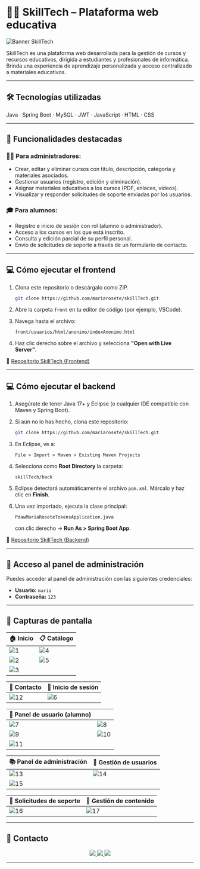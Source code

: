 # 👨‍🏫 SkillTech – Plataforma web educativa

![Banner SkillTech](https://github.com/mariarosete/skillTech/blob/main/front/banner.png?raw=true)

SkillTech es una plataforma web desarrollada para la gestión de cursos y recursos educativos, dirigida a estudiantes y profesionales de informática. 
Brinda una experiencia de aprendizaje personalizada y acceso centralizado a materiales educativos.

---

## 🛠 Tecnologías utilizadas

Java · Spring Boot · MySQL · JWT · JavaScript · HTML · CSS

---

## 🚀 Funcionalidades destacadas

### 👩‍💻 Para administradores:

- Crear, editar y eliminar cursos con título, descripción, categoría y materiales asociados.
- Gestionar usuarios (registro, edición y eliminación).
- Asignar materiales educativos a los cursos (PDF, enlaces, vídeos).
- Visualizar y responder solicitudes de soporte enviadas por los usuarios.

### 🎓 Para alumnos:

- Registro e inicio de sesión con rol (alumno o administrador).
- Acceso a los cursos en los que está inscrito.
- Consulta y edición parcial de su perfil personal.
- Envío de solicitudes de soporte a través de un formulario de contacto.

---

## 💻 Cómo ejecutar el frontend


1. Clona este repositorio o descárgalo como ZIP.

   ```bash
   git clone https://github.com/mariarosete/skillTech.git
   ```

2. Abre la carpeta `front` en tu editor de código (por ejemplo, VSCode).

3. Navega hasta el archivo:

   ```
   front/usuarios/html/anonimo/indexAnonimo.html
   ```

4. Haz clic derecho sobre el archivo y selecciona **"Open with Live Server"**.

🔗 [Repositorio SkillTech (Frontend)](https://github.com/mariarosete/skillTech/tree/main/front)

---

## 💻 Cómo ejecutar el backend

1. Asegúrate de tener Java 17+ y Eclipse (o cualquier IDE compatible con Maven y Spring Boot).

2. Si aún no lo has hecho, clona este repositorio:

   ```bash
   git clone https://github.com/mariarosete/skillTech.git
   ```

3. En Eclipse, ve a:

   ```
   File > Import > Maven > Existing Maven Projects
   ```

4. Selecciona como **Root Directory** la carpeta:

   ```
   skillTech/back
   ```

5. Eclipse detectará automáticamente el archivo `pom.xml`. Márcalo y haz clic en **Finish**.

6. Una vez importado, ejecuta la clase principal:

   ```
   PdawMariaRoseteTokensApplication.java
   ```

   con clic derecho → **Run As > Spring Boot App**.

🔗 [Repositorio SkillTech (Backend)](https://github.com/mariarosete/skillTech/tree/main/back)

---

## 🔐 Acceso al panel de administración

Puedes acceder al panel de administración con las siguientes credenciales:

- **Usuario:** `maria`  
- **Contraseña:** `123`

---

## 📸 Capturas de pantalla

| 🏠 Inicio | 📋 Catálogo |
|----------|-------------|
| ![1](https://github.com/mariarosete/skillTech/blob/main/screenshots/1.png?raw=true) | ![4](https://github.com/mariarosete/skillTech/blob/main/screenshots/4.png?raw=true) |
| ![2](https://github.com/mariarosete/skillTech/blob/main/screenshots/2.png?raw=true) | ![5](https://github.com/mariarosete/skillTech/blob/main/screenshots/5.png?raw=true) |
| ![3](https://github.com/mariarosete/skillTech/blob/main/screenshots/3.png?raw=true) | |

| 📨 Contacto | 🔑 Inicio de sesión |
|-------------|----------------------|
| ![12](https://github.com/mariarosete/skillTech/blob/main/screenshots/12.png?raw=true) | ![6](https://github.com/mariarosete/skillTech/blob/main/screenshots/6.png?raw=true) |

| 👤 Panel de usuario (alumno) | |
|------------------------------|--|
| ![7](https://github.com/mariarosete/skillTech/blob/main/screenshots/7.png?raw=true) | ![8](https://github.com/mariarosete/skillTech/blob/main/screenshots/8.png?raw=true) |
| ![9](https://github.com/mariarosete/skillTech/blob/main/screenshots/9.png?raw=true) | ![10](https://github.com/mariarosete/skillTech/blob/main/screenshots/10.png?raw=true) |
| ![11](https://github.com/mariarosete/skillTech/blob/main/screenshots/11.png?raw=true) | |

| 📚 Panel de administración | 🔄 Gestión de usuarios |
|----------------------------|------------------------|
| ![13](https://github.com/mariarosete/skillTech/blob/main/screenshots/13.png?raw=true) | ![14](https://github.com/mariarosete/skillTech/blob/main/screenshots/14.png?raw=true) |
| ![15](https://github.com/mariarosete/skillTech/blob/main/screenshots/15.png?raw=true) |

| 📨 Solicitudes de soporte | 📂 Gestión de contenido |
|---------------------------|--------------------------|
| ![16](https://github.com/mariarosete/skillTech/blob/main/screenshots/16.png?raw=true) | ![17](https://github.com/mariarosete/skillTech/blob/main/screenshots/17.png?raw=true) |


---

## 📩 Contacto

<p align="center">
  <a href="mailto:marlarosete89@gmail.com">
    <img src="https://img.shields.io/badge/Gmail-D14836?style=for-the-badge&logo=gmail&logoColor=white" />
  </a>
  <a href="https://linkedin.com/in/mariarosetesuarez">
    <img src="https://img.shields.io/badge/LinkedIn-0077B5?style=for-the-badge&logo=linkedin&logoColor=white" />
  </a>
  <a href="https://github.com/mariarosete">
    <img src="https://img.shields.io/badge/GitHub-100000?style=for-the-badge&logo=github&logoColor=white" />
  </a>
</p>


---


